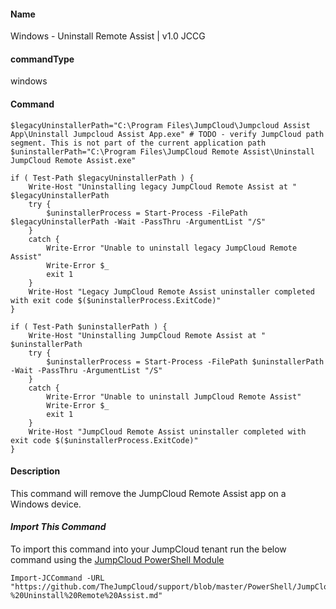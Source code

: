 #### Name

Windows - Uninstall Remote Assist | v1.0 JCCG

#### commandType

windows

#### Command

```
$legacyUninstallerPath="C:\Program Files\JumpCloud\Jumpcloud Assist App\Uninstall Jumpcloud Assist App.exe" # TODO - verify JumpCloud path segment. This is not part of the current application path
$uninstallerPath="C:\Program Files\JumpCloud Remote Assist\Uninstall JumpCloud Remote Assist.exe"

if ( Test-Path $legacyUninstallerPath ) {
    Write-Host "Uninstalling legacy JumpCloud Remote Assist at " $legacyUninstallerPath
    try {
        $uninstallerProcess = Start-Process -FilePath $legacyUninstallerPath -Wait -PassThru -ArgumentList "/S"
    }
    catch {
        Write-Error "Unable to uninstall legacy JumpCloud Remote Assist"
        Write-Error $_
        exit 1
    }
    Write-Host "Legacy JumpCloud Remote Assist uninstaller completed with exit code $($uninstallerProcess.ExitCode)"
}

if ( Test-Path $uninstallerPath ) {
    Write-Host "Uninstalling JumpCloud Remote Assist at " $uninstallerPath
    try {
        $uninstallerProcess = Start-Process -FilePath $uninstallerPath -Wait -PassThru -ArgumentList "/S"
    }
    catch {
        Write-Error "Unable to uninstall JumpCloud Remote Assist"
        Write-Error $_
        exit 1
    }
    Write-Host "JumpCloud Remote Assist uninstaller completed with exit code $($uninstallerProcess.ExitCode)"
}

```

#### Description

This command will remove the JumpCloud Remote Assist app on a Windows device.

#### _Import This Command_

To import this command into your JumpCloud tenant run the below command using the [JumpCloud PowerShell Module](https://github.com/TheJumpCloud/support/wiki/Installing-the-JumpCloud-PowerShell-Module)

```
Import-JCCommand -URL "https://github.com/TheJumpCloud/support/blob/master/PowerShell/JumpCloud%20Commands%20Gallery/Windows%20Commands/Windows%20-%20Uninstall%20Remote%20Assist.md"
```
